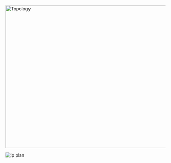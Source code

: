 
<img width="878" height="447" alt="Topology" src="https://github.com/user-attachments/assets/e5343781-8475-48ac-822b-f7f8626f7776" />


![ip plan](https://github.com/user-attachments/assets/159fdeb7-0d0f-48fb-810d-d1845e5c4b42)
